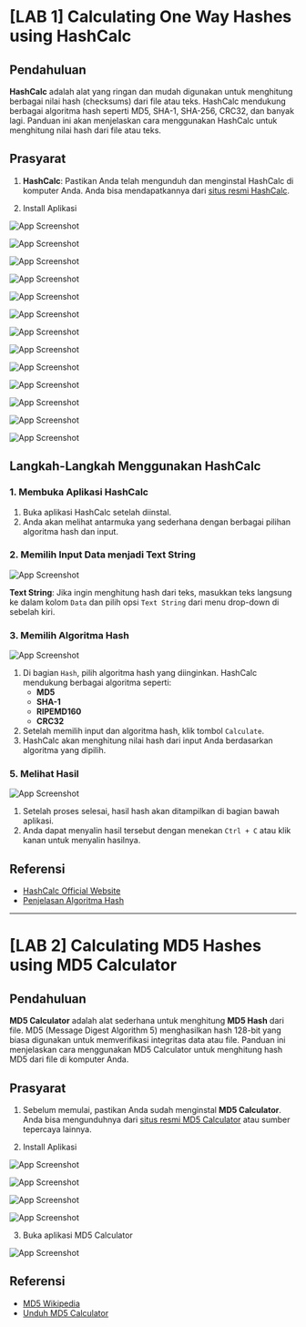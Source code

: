 # [LAB 1] Calculating One Way Hashes using HashCalc

## Pendahuluan

**HashCalc** adalah alat yang ringan dan mudah digunakan untuk menghitung berbagai nilai hash (checksums) dari file atau teks. HashCalc mendukung berbagai algoritma hash seperti MD5, SHA-1, SHA-256, CRC32, dan banyak lagi. Panduan ini akan menjelaskan cara menggunakan HashCalc untuk menghitung nilai hash dari file atau teks.

## Prasyarat

1. **HashCalc**: Pastikan Anda telah mengunduh dan menginstal HashCalc di komputer Anda. Anda bisa mendapatkannya dari [situs resmi HashCalc](https://hashcalc.en.download.it/).

2. Install Aplikasi

![App Screenshot](/Image/1.png)

![App Screenshot](/Image/2.png)

![App Screenshot](/Image/3.png)

![App Screenshot](/Image/4.png)

![App Screenshot](/Image/5.png)

![App Screenshot](/Image/6.png)

![App Screenshot](/Image/7.png)

![App Screenshot](/Image/8.png)

![App Screenshot](/Image/9.png)

![App Screenshot](/Image/10.png)

![App Screenshot](/Image/11.png)

![App Screenshot](/Image/12.png)

![App Screenshot](/Image/13.png)

## Langkah-Langkah Menggunakan HashCalc

### 1. Membuka Aplikasi HashCalc

1. Buka aplikasi HashCalc setelah diinstal.
2. Anda akan melihat antarmuka yang sederhana dengan berbagai pilihan algoritma hash dan input.

### 2. Memilih Input Data menjadi Text String

![App Screenshot](/Image/14.png)

**Text String**: Jika ingin menghitung hash dari teks, masukkan teks langsung ke dalam kolom `Data` dan pilih opsi `Text String` dari menu drop-down di sebelah kiri.

### 3. Memilih Algoritma Hash

![App Screenshot](/Image/15.png)

1. Di bagian `Hash`, pilih algoritma hash yang diinginkan. HashCalc mendukung berbagai algoritma seperti:
   - **MD5**
   - **SHA-1**
   - **RIPEMD160**
   - **CRC32**
2. Setelah memilih input dan algoritma hash, klik tombol `Calculate`.
3. HashCalc akan menghitung nilai hash dari input Anda berdasarkan algoritma yang dipilih.

### 5. Melihat Hasil

![App Screenshot](/Image/16.png)

1. Setelah proses selesai, hasil hash akan ditampilkan di bagian bawah aplikasi.
2. Anda dapat menyalin hasil tersebut dengan menekan `Ctrl + C` atau klik kanan untuk menyalin hasilnya.

## Referensi

- [HashCalc Official Website](http://www.slavasoft.com/hashcalc/)
- [Penjelasan Algoritma Hash](https://en.wikipedia.org/wiki/Cryptographic_hash_function)

---

# [LAB 2] Calculating MD5 Hashes using MD5 Calculator

## Pendahuluan

**MD5 Calculator** adalah alat sederhana untuk menghitung **MD5 Hash** dari file. MD5 (Message Digest Algorithm 5) menghasilkan hash 128-bit yang biasa digunakan untuk memverifikasi integritas data atau file. Panduan ini menjelaskan cara menggunakan MD5 Calculator untuk menghitung hash MD5 dari file di komputer Anda.

## Prasyarat

1. Sebelum memulai, pastikan Anda sudah menginstal **MD5 Calculator**. Anda bisa mengunduhnya dari [situs resmi MD5 Calculator](https://bullzip.com/download.php) atau sumber tepercaya lainnya.

2. Install Aplikasi

![App Screenshot](/Image/17.png)

![App Screenshot](/Image/18.png)

![App Screenshot](/Image/19.png)

![App Screenshot](/Image/20.png)

3. Buka aplikasi MD5 Calculator

![App Screenshot](/Image/21.png)

## Referensi

- [MD5 Wikipedia](https://en.wikipedia.org/wiki/MD5)
- [Unduh MD5 Calculator](https://www.softpedia.com/get/Security/Security-Related/MD5-Calculator.shtml)
